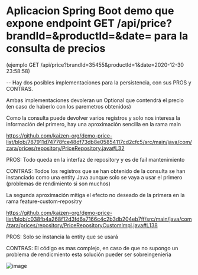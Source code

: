 # Aplicacion Spring Boot demo que expone endpoint GET /api/price?brandId=<brandId>&productId=<productId>&date=<date> para la consulta de precios
(ejemplo GET /api/price?brandId=35455&productId=1&date=2020-12-30 23:58:58)

-- Hay dos posibles implementaciones para la persistencia, con sus PROS y CONTRAS.

Ambas implementaciones devoleran un Optional que contendrá el precio (en caso de haberlo con los paremetros obtenidos)

Como la consulta puede devolver varios registros y solo nos interesa la información del primero, hay una aproximación sencilla en la rama main

https://github.com/kaizen-org/demo-price-list/blob/787911d74778fce48df73db8e05854117cd2cfc5/src/main/java/com/zara/prices/repository/PriceRepository.java#L32

PROS: Todo queda en la interfaz de repository y es de fail mantenimiento

CONTRAS: Todos los registros que se han obtenido de la consulta se han instanciado como una entity Java aunque solo se vaya a usar el primero (problemas de rendimiento si son muchos)


La segunda aproximación mitiga el efecto no deseado de la primera en la rama feature-custom-repositry

https://github.com/kaizen-org/demo-price-list/blob/c038fb4a268f12d3fd6a7166c4c2b3db204eb7ff/src/main/java/com/zara/prices/repository/PriceRepositoryCustomImpl.java#L138

PROS: Solo se instancia la entity que se usará 

CONTRAS: El código es mas complejo, en caso de que no supongo un problema de rendicmiento esta solución pueder ser sobreingenieria

  
  ![image](https://user-images.githubusercontent.com/924807/119991972-52e57300-bfca-11eb-8602-db3e130a091f.png)
